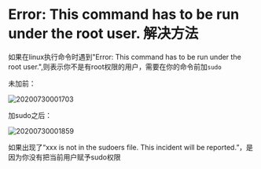 # Error: This command has to be run under the root user. 解决方法

如果在linux执行命令时遇到"Error: This command has to be run under the root user.",则表示你不是有root权限的用户，需要在你的命令前加`sudo`

未加前：

![20200730001703](https://cdn.jsdelivr.net/gh/leiyu1997/ImageHostingService@master/resources/blogs/20200730001703.png)

加sudo之后：

![20200730001859](https://cdn.jsdelivr.net/gh/leiyu1997/ImageHostingService@master/resources/blogs/20200730001859.png)

如果出现了“xxx is not in the sudoers file.  This incident will be reported.”，是因为你没有把当前用户赋予sudo权限